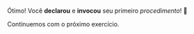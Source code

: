 Ótimo! Você **declarou** e **invocou** seu primeiro _procedimento_! :tada:

Continuemos com o próximo exercício.
